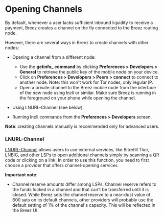 # Opening Channels

By default, whenever a user lacks sufficient inbound liquidity to receive a payment, Breez creates a channel on the fly connected to the Breez routing node. 

However, there are several ways in Breez to create channels with other nodes:
* Opening a channel from a different node:
   * Use the **getinfo_ command** by clicking **Preferences > Developers > General** to retrieve the public key of the mobile node on your device.
   * Click on **Preferences > Developers > Peers > connect** to connect to another node. Note: this won't work for Tor nodes, only regular IP.
   * Open a private channel to the Breez mobile node from the interface of the new node using lncli or similar. Make sure Breez is running in the foreground on your phone while opening the channel.
   
* Using LNURL-Channel (see below).

* Running lncli commands from the **Preferences > Developers** screen.

**Note**: creating channels manually is recommended only for advanced users.

### LNURL-Channel
[LNURL-Channel](https://github.com/btcontract/lnurl-rfc/blob/master/lnurl-channel.md) allows users to use external services, like Bitrefill Thor, LNBIG, and other [LSPs](https://medium.com/breez-technology/introducing-lightning-service-providers-fe9fb1665d5f) to open additional channels simply by scanning a QR code or clicking on a link. In order to use this function, you need to first choose a provider that offers channel-opening services.

**Important note**:
* Channel reserve amounts differ among LSPs. Channel reserve refers to the funds locked in a channel and that can't be transferred until it is closed. While Breez sets the channel reserve to a near-dust value of 600 sats on its default channels, other providers will probably use the default setting of 1% of the channel's capacity. This will be reflected in the Breez UI. 
